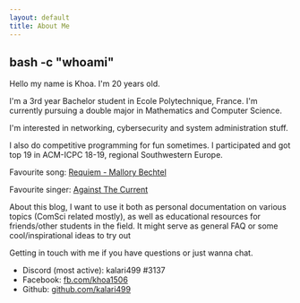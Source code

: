 ```yaml
---
layout: default
title: About Me
---
```

<h2 class="title text-center">bash -c "whoami"</h2>

Hello my name is Khoa.
I'm 20 years old.

I'm a 3rd year Bachelor student in Ecole Polytechnique, France.
I'm currently pursuing a double major in Mathematics and Computer Science.

I'm interested in networking, cybersecurity and system administration stuff.

I also do competitive programming for fun sometimes.
I participated and got top 19 in ACM-ICPC 18-19, regional Southwestern Europe.

Favourite song: [Requiem - Mallory Bechtel](https://www.youtube.com/watch?v=Yrl1qEyqfcI)

Favourite singer: [Against The Current](https://www.youtube.com/channel/UCxMsgwldMZiuFTD6jjv32yQ)

About this blog, I want to use it both as personal documentation on various topics (ComSci related mostly), as well as educational resources for friends/other students in the field. It might serve as general FAQ or some cool/inspirational ideas to try out

Getting in touch with me if you have questions or just wanna chat.</p>
- Discord (most active): kalari499 #3137
- Facebook: [fb.com/khoa1506](https://www.facebook.com/khoa1506)
- Github: [github.com/kalari499](https://github.com/kalari499)
